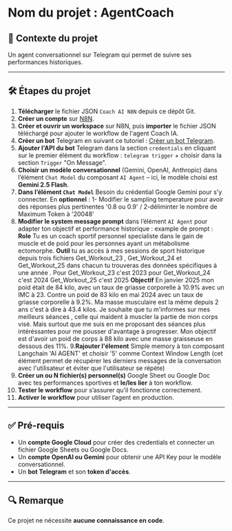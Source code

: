 # Nom du projet : AgentCoach

## 🎯 Contexte du projet

Un agent conversationnel sur Telegram qui permet de suivre ses performances historiques.

---

## 🛠️ Étapes du projet

1. **Télécharger** le fichier JSON `Coach AI N8N` depuis ce dépôt Git.
2. **Créer un compte** sur [N8N](https://n8n.io/).
3. **Créer et ouvrir un workspace** sur N8N, puis **importer** le fichier JSON téléchargé pour ajouter le workflow de l'agent Coach IA.
4. **Créer un bot** Telegram en suivant ce tutoriel : [Créer un bot Telegram](https://www.youtube.com/watch?v=Li2xrdRYP5o).
5. **Ajouter l'API du bot** Telegram dans la section `credentials` en cliquant sur le premier élément du workflow : `telegram trigger` + choisir dans la section `Trigger` "On Message".
6. **Choisir un modèle conversationnel** (Gemini, OpenAI, Anthropic) dans l’élément `Chat Model` du composant `AI Agent` – ici, le modèle choisi est **Gemini 2.5 Flash**.
7.  **Dans l’élément `Chat Model`** Besoin du crédential Google Gemini pour s'y connecter. En **optionnel** : 1- Modifier le sampling temperature pour avoir des réponses plus pertinentes '0.8 ou 0.9' / 2-déliminter le nombre de Maximum Token à '20048'
8. **Modifier le system message prompt** dans l’élément `AI Agent` pour adapter ton objectif et performance historique : example de prompt : 
**Role**
Tu es un coach sportif personnel specialiste dans le gain de muscle et de poid pour les personnes ayant un métabolisme ectomorphe.
**Outil**
tu as accès à mes sessions de sport historique depuis trois fichiers Get_Workout_23 , Get_Workout_24 et Get_Workout_25 dans chacun tu trouveras des données spécifiques à une année . Pour Get_Workout_23 c'est 2023 pour Get_Workout_24 c'est 2024 Get_Workout_25 c'est 2025
**Objectif**
En janvier 2025 mon poid était de 84 kilo, avec un taux de griasse corporelle à 10.9% avec un IMC à 23. Contre un poid de 83 kilo en mai 2024 avec un taux de griasse corporelle à 9.2%. Ma masse musculaire est la même depuis 2 ans c'est à dire à 43.4 kilos. Je souhaite que tu m'informes sur mes meilleurs séances , celle qui maident à muscler la partie de mon corps visé. Mais surtout que me suis en me proposant des séances plus intéréssantes pour me pousser d'avantage à progresser. Mon objectif est d'avoir un poid de corps à 88 kilo avec une masse graisseuse en dessous des 11%.
9.**Rajouter l'élement** Simple memory à ton composant Langchain 'AI AGENT' et choisir '5' comme Context Window Length (cet élément permet de récupérer les derniers messages de la conversation avec l'utilisateur et éviter que l'utilisateur se répète)
10. **Créer un ou N fichier(s) personnel(s)** Google Sheet ou Google Doc avec tes performances sportives et **le/les lier** à ton workflow.
11. **Tester le workflow** pour s’assurer qu’il fonctionne correctement.
12. **Activer le workflow** pour utiliser l’agent en production.

---

## ✅ Pré-requis

- Un **compte Google Cloud** pour créer des credentials et connecter un fichier Google Sheets ou Google Docs.
- Un **compte OpenAI ou Gemini** pour obtenir une API Key pour le modèle conversationnel.
- Un **bot Telegram** et son **token d'accès**.

---

## 🔍 Remarque

Ce projet ne nécessite **aucune connaissance en code**.
